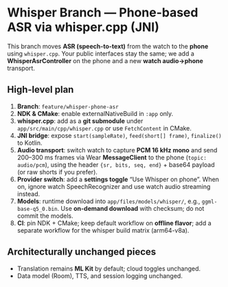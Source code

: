 # Whisper Branch — Phone-based ASR via whisper.cpp (JNI)

This branch moves **ASR (speech-to-text)** from the watch to the **phone** using `whisper.cpp`. 
Your public interfaces stay the same; we add a **WhisperAsrController** on the phone and a new **watch audio→phone** transport.

## High-level plan
1. **Branch**: `feature/whisper-phone-asr`
2. **NDK & CMake**: enable externalNativeBuild in `:app` only.
3. **whisper.cpp**: add as a **git submodule** under `app/src/main/cpp/whisper.cpp` or use `FetchContent` in CMake.
4. **JNI bridge**: expose `start(sampleRate)`, `feed(short[] frame)`, `finalize()` to Kotlin.
5. **Audio transport**: switch watch to capture **PCM 16 kHz mono** and send 200–300 ms frames via Wear **MessageClient** to the phone (`topic: audio/pcm`), using the header `{sr, bits, seq, end}` + base64 payload (or raw shorts if you prefer).
6. **Provider switch**: add a **settings toggle** “Use Whisper on phone”. When on, ignore watch SpeechRecognizer and use watch audio streaming instead.
7. **Models**: runtime download into `app/files/models/whisper/`, e.g., `ggml-base-q5_0.bin`. Use **on-demand download** with checksum; do not commit the models.
8. **CI**: pin NDK + CMake; keep default workflow on **offline flavor**; add a separate workflow for the whisper build matrix (arm64-v8a).

## Architecturally unchanged pieces
- Translation remains **ML Kit** by default; cloud toggles unchanged.
- Data model (Room), TTS, and session logging unchanged.
